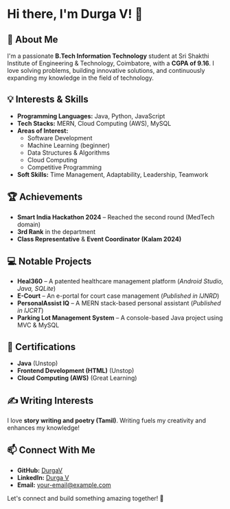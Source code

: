 # Hi there, I'm Durga V! 👋

## 🚀 About Me
I'm a passionate **B.Tech Information Technology** student at Sri Shakthi Institute of Engineering & Technology, Coimbatore, with a **CGPA of 9.16**. I love solving problems, building innovative solutions, and continuously expanding my knowledge in the field of technology.

## 💡 Interests & Skills
- **Programming Languages:** Java, Python, JavaScript
- **Tech Stacks:** MERN, Cloud Computing (AWS), MySQL
- **Areas of Interest:**
  - Software Development
  - Machine Learning (beginner)
  - Data Structures & Algorithms
  - Cloud Computing
  - Competitive Programming
- **Soft Skills:** Time Management, Adaptability, Leadership, Teamwork

## 🏆 Achievements
- **Smart India Hackathon 2024** – Reached the second round (MedTech domain)
- **3rd Rank** in the department
- **Class Representative** & **Event Coordinator (Kalam 2024)**

## 💻 Notable Projects
- **Heal360** – A patented healthcare management platform (*Android Studio, Java, SQLite*)
- **E-Court** – An e-portal for court case management (*Published in IJNRD*)
- **PersonalAssist IQ** – A MERN stack-based personal assistant (*Published in IJCRT*)
- **Parking Lot Management System** – A console-based Java project using MVC & MySQL

## 🏅 Certifications
- **Java** (Unstop)
- **Frontend Development (HTML)** (Unstop)
- **Cloud Computing (AWS)** (Great Learning)

## ✍️ Writing Interests
I love **story writing and poetry (Tamil)**. Writing fuels my creativity and enhances my knowledge!

## 📫 Connect With Me
- **GitHub:** [DurgaV](https://github.com/your-username)
- **LinkedIn:** [Durga V](https://linkedin.com/in/your-profile)
- **Email:** your-email@example.com

Let's connect and build something amazing together! 🚀
